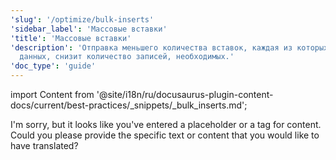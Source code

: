```yaml
---
'slug': '/optimize/bulk-inserts'
'sidebar_label': 'Массовые вставки'
'title': 'Массовые вставки'
'description': 'Отправка меньшего количества вставок, каждая из которых содержит больше
  данных, снизит количество записей, необходимых.'
'doc_type': 'guide'
---
```


import Content from '@site/i18n/ru/docusaurus-plugin-content-docs/current/best-practices/_snippets/_bulk_inserts.md';

I'm sorry, but it looks like you've entered a placeholder or a tag for content. Could you please provide the specific text or content that you would like to have translated?
